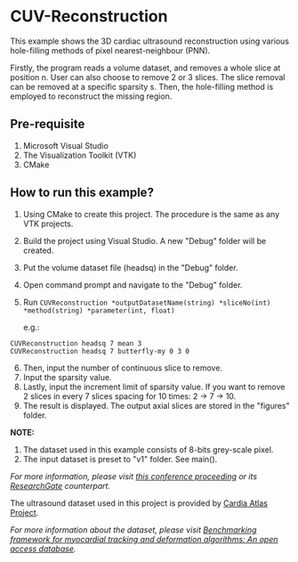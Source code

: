 # CUV-Reconstruction
This example shows the 3D cardiac ultrasound reconstruction using various hole-filling methods of pixel nearest-neighbour (PNN).

Firstly, the program reads a volume dataset, and removes a whole slice at position n.
User can also choose to remove 2 or 3 slices. The slice removal can be removed at a specific sparsity s. 
Then, the hole-filling method is employed to reconstruct the missing region.

## Pre-requisite
1) Microsoft Visual Studio
2) The Visualization Toolkit (VTK)
3) CMake

## How to run this example?
1) Using CMake to create this project. The procedure is the same as any VTK projects.
2) Build the project using Visual Studio. A new "Debug" folder will be created.
3) Put the volume dataset file (headsq) in the "Debug" folder.
4) Open command prompt and navigate to the "Debug" folder.
5) Run `CUVReconstruction *outputDatasetName(string) *sliceNo(int) *method(string) *parameter(int, float)`
   
   e.g.:
```
CUVReconstruction headsq 7 mean 3 
CUVReconstruction headsq 7 butterfly-my 0 3 0
```
6) Then, input the number of continuous slice to remove.
7) Input the sparsity value.
8) Lastly, input the increment limit of sparsity value. If you want to remove 2 slices in every 7 slices spacing for 10 times: 2 -> 7 -> 10.
9) The result is displayed. The output axial slices are stored in the "figures" folder.

**NOTE:**
1) The dataset used in this example consists of 8-bits grey-scale pixel.
2) The input dataset is preset to "v1" folder. See main().

*For more information, please visit [this conference proceeding](https://doi.org/10.119/GAME47560.2019.8980511) or its [ResearchGate](https://www.researchgate.net/publication/339096910_Using_Modified_Butterfly_Interpolation_Scheme_for_Hole-filling_in_3D_Data_Reconstruction) counterpart.*

The ultrasound dataset used in this project is provided by [Cardia Atlas Project](http://www.cardiacatlas.org/challenges/motion-tracking-challenge/).

*For more information about the dataset, please visit [Benchmarking framework for myocardial tracking and deformation algorithms: An open access database](https://www.sciencedirect.com/science/article/pii/S1361841513000388?via%3Dihub).*
